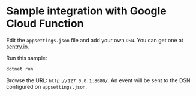 # Sample integration with Google Cloud Function

Edit the `appsettings.json` file and add your own `DSN`.
You can get one at [sentry.io](sentry.io).

Run this sample:

```sh
dotnet run
```

Browse the URL: `http://127.0.0.1:8080/`.
An event will be sent to the DSN configured on `appsettings.json`.
